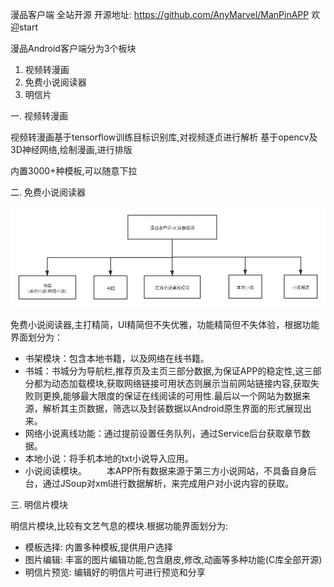 漫品客户端 全站开源 开源地址: https://github.com/AnyMarvel/ManPinAPP 欢迎start

漫品Android客户端分为3个板块

1. 视频转漫画
2. 免费小说阅读器
3. 明信片


一. 视频转漫画

视频转漫画基于tensorflow训练目标识别库,对视频逐贞进行解析
基于opencv及3D神经网络,绘制漫画,进行排版

内置3000+种模板,可以随意下拉

二. 免费小说阅读器

![](/manpin/assert/manpinxiaoshuo.png)

免费小说阅读器,主打精简，UI精简但不失优雅，功能精简但不失体验，根据功能界面划分为：

- 书架模块：包含本地书籍，以及网络在线书籍。
- 书城：书城分为导航栏,推荐页及主页三部分数据,为保证APP的稳定性,这三部分都为动态加载模块,获取网络链接可用状态则展示当前网站链接内容,获取失败则更换,能够最大限度的保证在线阅读的可用性.最后以一个网站为数据来源，解析其主页数据，筛选以及封装数据以Android原生界面的形式展现出来。
- 网络小说离线功能：通过提前设置任务队列，通过Service后台获取章节数据。
- 本地小说：将手机本地的txt小说导入应用。
- 小说阅读模块。
　　本APP所有数据来源于第三方小说网站，不具备自身后台，通过JSoup对xml进行数据解析，来完成用户对小说内容的获取。

三. 明信片模块

明信片模块,比较有文艺气息的模块.根据功能界面划分为:

- 模板选择: 内置多种模板,提供用户选择
- 图片编辑: 丰富的图片编辑功能,包含磨皮,修改,动画等多种功能(C库全部开源)
- 明信片预览: 编辑好的明信片可进行预览和分享
